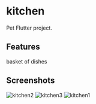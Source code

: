 # kitchen

Pet Flutter project.

## Features

basket of dishes

## Screenshots
![kitchen2](https://github.com/arrenaid/kitchen/assets/28564411/efc554e4-0c03-4492-bd31-2250422185ba)
![kitchen3](https://github.com/arrenaid/kitchen/assets/28564411/0ebcd5cc-575e-467a-863f-3fa63f5305fc)
![kitchen1](https://github.com/arrenaid/kitchen/assets/28564411/4a5eea46-9891-4208-9ff6-f75a6b13d5ae)
